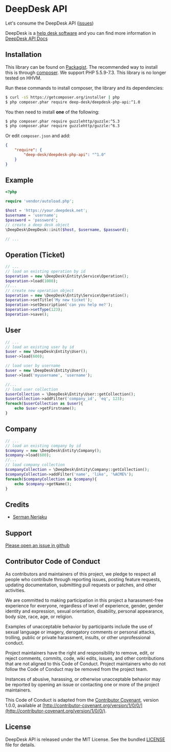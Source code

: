 DeepDesk API
===============

Let's consume the DeepDesk API ([issues](https://github.com/deep-desk/deepdesk-php-api/issues))

DeepDesk is a [help desk software](https://www.deep-desk.com/) and you can find more information in [DeepDesk API Docs](https://www.deep-desk.com/api/)

Installation
------------

This library can be found on [Packagist](https://packagist.org/packages/deep-desk/deepdesk-php-api).
The recommended way to install this is through [composer](http://getcomposer.org).
We support PHP 5.5.9-7.3. This library is no longer tested on HHVM.

Run these commands to install composer, the library and its dependencies:

```bash
$ curl -sS https://getcomposer.org/installer | php
$ php composer.phar require deep-desk/deepdesk-php-api:^1.0
```

You then need to install **one** of the following:
```bash
$ php composer.phar require guzzlehttp/guzzle:^5.3
$ php composer.phar require guzzlehttp/guzzle:^6.3
```

Or edit `composer.json` and add:

```json
{
    "require": {
        "deep-desk/deepdesk-php-api": "^1.0"
    }
}
```


Example
-------

```php
<?php

require 'vendor/autoload.php';

$host = 'https://your.deepdesk.net';
$username = 'username';
$password = 'password';
// create a deep desk object
\DeepDesk\DeepDesk::init($host, $username, $password);

// ...
```

Operation (Ticket)
-------

```php
// ...
// load an existing operation by id
$operation = new \DeepDesk\Entity\Service\Operation();
$operation->load(1000);
//...
// create new operation object
$operation = new \DeepDesk\Entity\Service\Operation();
$operation->setTitle('My new ticket');
$operation->setDescription('can you help me?');
$operation->setType(123);
$operation->save();

````

User
-------

```php
// ...
// load an existing user by id
$user = new \DeepDesk\Entity\User();
$user->load(600);

// load user by username
$user = new \DeepDesk\Entity\User();
$user->load('myusername', 'username');

//...
// load user collection
$userCollection = \DeepDesk\Entity\User::getCollection();
$userCollection->addFilter('company_id', 'eq', 123);
foreach($userCollection as $user){
    echo $user->getFirstname();
}

````

Company
-------

```php
// ...
// load an existing company by id
$company = new \DeepDesk\Entity\Company();
$company->load(600);
//...
// load company collection
$companyCollection = \DeepDesk\Entity\Company::getCollection();
$companyCollection->addFilter('name', 'like', '%ACME%');
foreach($companyCollection as $company){
    echo $company->getName();
}

````


Credits
-------

* [Serman Nerjaku](https://github.com/serman84)

Support
-------

[Please open an issue in github](https://github.com/deep-desk/deepdesk-php-api/issues)

Contributor Code of Conduct
---------------------------

As contributors and maintainers of this project, we pledge to respect all people
who contribute through reporting issues, posting feature requests, updating
documentation, submitting pull requests or patches, and other activities.

We are committed to making participation in this project a harassment-free
experience for everyone, regardless of level of experience, gender, gender
identity and expression, sexual orientation, disability, personal appearance,
body size, race, age, or religion.

Examples of unacceptable behavior by participants include the use of sexual
language or imagery, derogatory comments or personal attacks, trolling, public
or private harassment, insults, or other unprofessional conduct.

Project maintainers have the right and responsibility to remove, edit, or reject
comments, commits, code, wiki edits, issues, and other contributions that are
not aligned to this Code of Conduct. Project maintainers who do not follow the
Code of Conduct may be removed from the project team.

Instances of abusive, harassing, or otherwise unacceptable behavior may be
reported by opening an issue or contacting one or more of the project
maintainers.

This Code of Conduct is adapted from the [Contributor
Covenant](http:contributor-covenant.org), version 1.0.0, available at
[http://contributor-covenant.org/version/1/0/0/](http://contributor-covenant.org/version/1/0/0/).

License
-------

DeepDesk API is released under the MIT License. See the bundled
[LICENSE](https://github.com/deep-desk/deepdesk-php-api/blob/master/LICENSE) file for details.